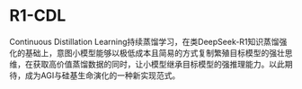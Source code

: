 # R1-CDL
Continuous Distillation Learning持续蒸馏学习，在类DeepSeek-R1知识蒸馏强化的基础上，意图小模型能够以极低成本且简易的方式复制繁殖目标模型的强壮思维，在获取高价值蒸馏数据的同时，让小模型继承目标模型的强推理能力。以此期待，成为AGI与硅基生命演化的一种新实现范式。
